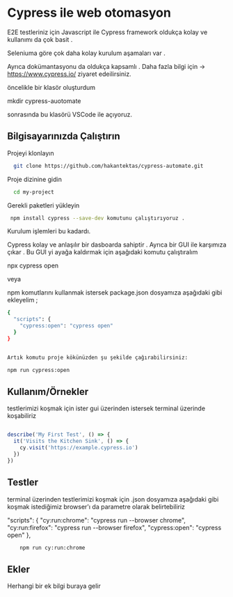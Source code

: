 
# Cypress ile web otomasyon


E2E testleriniz için Javascript ile Cypress framework oldukça kolay  ve kullanımı da çok basit .

Seleniuma göre çok daha kolay kurulum aşamaları var .

Ayrıca dokümantasyonu da oldukça kapsamlı . Daha fazla bilgi için -> https://www.cypress.io/ ziyaret edeilirsiniz.


öncelikle bir klasör oluşturdum  

mkdir cypress-auotomate

sonrasında bu klasörü VSCode ile açıyoruz.

## Bilgisayarınızda Çalıştırın

Projeyi klonlayın

```bash
  git clone https://github.com/hakantektas/cypress-automate.git
```

Proje dizinine gidin

```bash
  cd my-project
```

Gerekli paketleri yükleyin

```bash
 npm install cypress --save-dev komutunu çalıştırıyoruz .
```
Kurulum işlemleri bu kadardı.

Cypress kolay ve anlaşılır bir dasboarda sahiptir . Ayrıca bir GUI ile karşımıza çıkar .
Bu GUI yi ayağa kaldırmak için aşağıdaki komutu çalıştıralım

npx cypress open 

veya  

npm komutlarını kullanmak istersek package.json dosyamıza aşağıdaki gibi ekleyelim ;

```bash
{
  "scripts": {
    "cypress:open": "cypress open"
  }
}


Artık komutu proje kökünüzden şu şekilde çağırabilirsiniz:

npm run cypress:open


```

  
## Kullanım/Örnekler


testlerimizi koşmak için  ister gui üzerinden istersek terminal üzerinde koşabiliriz


```javascript

describe('My First Test', () => {
  it('Visits the Kitchen Sink', () => {
    cy.visit('https://example.cypress.io')
  })
})
```

  
## Testler


terminal üzerinden testlerimizi koşmak için .json dosyamıza aşağıdaki gibi koşmak istediğimiz browser'ı da parametre olarak belirtebiliriz


"scripts": {
    "cy:run:chrome": "cypress run --browser chrome",
    "cy:run:firefox": "cypress run --browser firefox",
    "cypress:open": "cypress open"
  },




```bash
    npm run cy:run:chrome
```

## Ekler

Herhangi bir ek bilgi buraya gelir

  